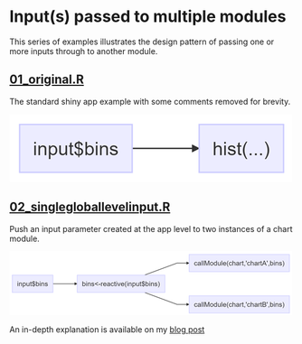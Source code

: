 <!-- README.md is generated from README.Rmd. Please edit that file -->
Input(s) passed to multiple modules
===================================

This series of examples illustrates the design pattern of passing one or more inputs through to another module.

[01\_original.R](01_original.R)
-------------------------------

The standard shiny app example with some comments removed for brevity.

![](README/original.png)

[02\_singlegloballevelinput.R](02_singlegloballevelinput.R)
-----------------------------------------------------------

Push an input parameter created at the app level to two instances of a chart module.

![](README/simplePassthrough.png)

An in-depth explanation is available on my [blog post](http://itsalocke.com/shiny-module-design-pattern-pass-inputs-one-module-another/)
